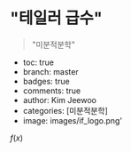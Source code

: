 # "테일러 급수"
> "미분적분학"

- toc: true
- branch: master
- badges: true
- comments: true
- author: Kim Jeewoo
- categories: [미분적분학]
- image: images/if_logo.png'


$f(x)$
